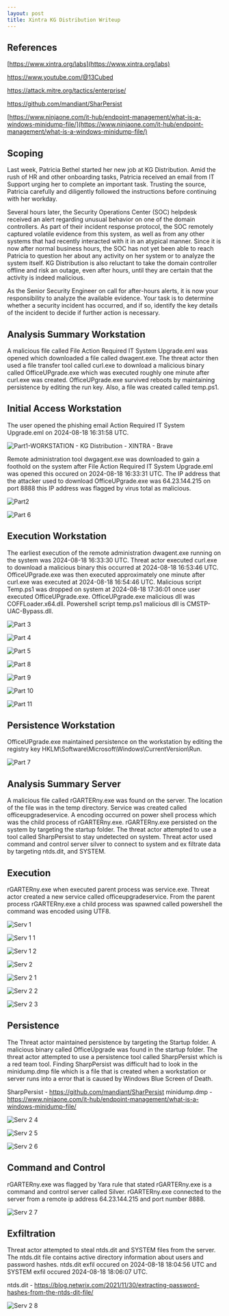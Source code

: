 ```yaml
---
layout: post
title: Xintra KG Distribution Writeup
---
```


## References
[https://www.xintra.org/labs](https://www.xintra.org/labs)

https://www.youtube.com/@13Cubed

https://attack.mitre.org/tactics/enterprise/

https://github.com/mandiant/SharPersist

[https://www.ninjaone.com/it-hub/endpoint-management/what-is-a-windows-minidump-file/](https://www.ninjaone.com/it-hub/endpoint-management/what-is-a-windows-minidump-file/)

## Scoping
Last week, Patricia Bethel started her new job at KG Distribution. Amid the rush of HR and other onboarding tasks, Patricia received an email from IT Support urging her to complete an important task. Trusting the source, Patricia carefully and diligently followed the instructions before continuing with her workday.

Several hours later, the Security Operations Center (SOC) helpdesk received an alert regarding unusual behavior on one of the domain controllers. As part of their incident response protocol, the SOC remotely captured volatile evidence from this system, as well as from any other systems that had recently interacted with it in an atypical manner. Since it is now after normal business hours, the SOC has not yet been able to reach Patricia to question her about any activity on her system or to analyze the system itself. KG Distribution is also reluctant to take the domain controller offline and risk an outage, even after hours, until they are certain that the activity is indeed malicious.

As the Senior Security Engineer on call for after-hours alerts, it is now your responsibility to analyze the available evidence. Your task is to determine whether a security incident has occurred, and if so, identify the key details of the incident to decide if further action is necessary.

## Analysis Summary Workstation

A malicious file called File Action Required IT System Upgrade.eml was opened which downloaded a file called dwagent.exe. The threat actor then used a file transfer tool called curl.exe to download a malicious binary called OfficeUPgrade.exe which was executed roughly one minute after curl.exe was created. OfficeUPgrade.exe survived reboots by maintaining persistence by editing the run key. Also, a file was created called temp.ps1.

## Initial Access Workstation

The user opened the phishing email Action Required IT System Upgrade.eml on 2024-08-18 16:31:58 UTC. 

![Part1-WORKSTATION - KG Distribution - XINTRA - Brave](https://github.com/user-attachments/assets/0d92e584-edcb-40e3-8ee9-76f07eed10e7)



Remote administration tool dwgagent.exe was downloaded to gain a foothold on the system after File Action Required IT System Upgrade.eml was opened this occured on 2024-08-18 16:33:31 UTC. The IP address that the attacker used to download OfficeUPgrade.exe was 64.23.144.215 on port 8888 this IP address was flagged by virus total as malicious.

![Part2](https://github.com/user-attachments/assets/1b766c4b-c43b-4304-bc27-f209b46ff0dd)


![Part 6](https://github.com/user-attachments/assets/c0b70b71-0201-42de-9eec-16d2a1736ca5)



## Execution Workstation

The earliest execution of the remote administration dwagent.exe running on the system was 2024-08-18 16:33:30 UTC. Threat actor executed curl.exe to download a malicious binary this occurred at 2024-08-18 16:53:46 UTC. OfficeUPgrade.exe was then executed approximately one minute after curl.exe was executed at 2024-08-18 16:54:46 UTC. Malicious script Temp.ps1 was dropped on system at 2024-08-18 17:36:01 once user executed OfficeUPgrade.exe. OfficeUPgrade.exe malicious dll was COFFLoader.x64.dll. Powershell script temp.ps1 malicious dll is CMSTP-UAC-Bypass.dll.

![Part 3](https://github.com/user-attachments/assets/67dcb316-5e4c-4559-99a6-8b1da6dd2712)

![Part 4](https://github.com/user-attachments/assets/f891b1a7-86e5-44cd-bebc-4580edd0029a)

![Part 5](https://github.com/user-attachments/assets/0ebc6b54-a55d-4780-96f2-1c3c5e398287)

![Part 8](https://github.com/user-attachments/assets/42c7be5b-f5c4-4a53-bc72-1b5baba027f9)

![Part 9](https://github.com/user-attachments/assets/e89c06d6-fbc6-4cc4-84d9-38104fe093ea)

![Part 10](https://github.com/user-attachments/assets/2c285d43-5866-44e6-a9ba-87bcc4cb4d6c)

![Part 11](https://github.com/user-attachments/assets/65a7d9bd-828c-45f1-951c-106c7a70932e)


## Persistence Workstation

OfficeUPgrade.exe maintained persistence on the workstation by editing the registry key HKLM\Software\Microsoft\Windows\CurrentVersion\Run.

![Part 7](https://github.com/user-attachments/assets/64ba8c15-2220-45d1-8b22-91132de2d0f3)


## Analysis Summary Server

A malicious file called rGARTERny.exe was found on the server. The location of the file was in the temp directory. Service was created called officeupgradeservice. A encoding occurred on power shell process which was the child process of rGARTERny.exe. rGARTERny.exe persisted on the system by targeting the startup folder. The threat actor attempted to use a tool called SharpPersist to stay undetected on system. Threat actor used command and control server silver to connect to system and ex filtrate data by targeting ntds.dit, and SYSTEM.

## Execution

rGARTERny.exe when executed parent process was service.exe. Threat actor created a new service called officeupgradeservice. From the parent process rGARTERny.exe a child process was spawned called powershell the command was encoded using UTF8. 

![Serv 1](https://github.com/user-attachments/assets/15c56877-0b0a-4e01-a34c-4dbd17baf651)

![Serv 1 1](https://github.com/user-attachments/assets/43841c6a-2863-47b1-81ba-193ff32182d8)

![Serv 1 2](https://github.com/user-attachments/assets/0e54be8f-4761-4148-bf31-ded79eef9bdf)

![Serv 2](https://github.com/user-attachments/assets/79ae5aa1-c34a-421f-aa96-9af7da7e7aed)

![Serv 2 1](https://github.com/user-attachments/assets/b8e75c67-503c-40de-bb47-764266e301f3)

![Serv 2 2](https://github.com/user-attachments/assets/95191093-b3ce-4a8a-ad08-f3a4cf608103)

![Serv 2 3](https://github.com/user-attachments/assets/9d2126be-379c-4f24-aaad-1c741c1930a8)



## Persistence

The Threat actor maintained persistence by targeting the Startup folder. A malicious binary called OfficeUpgrade was found in the startup folder. The threat actor attempted to use a persistence tool called SharpPersist which is a red team tool. Finding SharpPersist was difficult had to look in the minidump.dmp file which is a file that is created when a workstation or server runs into a error that is caused by Windows Blue Screen of Death.

SharpPersist - https://github.com/mandiant/SharPersist
minidump.dmp - https://www.ninjaone.com/it-hub/endpoint-management/what-is-a-windows-minidump-file/

![Serv 2 4](https://github.com/user-attachments/assets/854dd6dd-6a3f-46dc-bd02-342dba8b2936)

![Serv 2 5](https://github.com/user-attachments/assets/445e989d-cd4d-44bd-89dc-d0d6a6c3fbfd)

![Serv 2 6](https://github.com/user-attachments/assets/4297888f-8913-4c44-be4f-8a0116782aaf)



## Command and Control

rGARTERny.exe was flagged by Yara rule that stated rGARTERny.exe is a command and control server called Silver. rGARTERny.exe connected to the server from a remote ip address 64.23.144.215 and port number 8888. 

![Serv 2 7](https://github.com/user-attachments/assets/cdf67dc9-1219-486c-8e7b-f5841b4e7c3c)


## Exfiltration

Threat actor attempted to steal ntds.dit and SYSTEM files from the server. The ntds.dit file contains active directory information about users and password hashes. ntds.dit exfil occured on 2024-08-18 18:04:56 UTC and SYSTEM exfil occured 2024-08-18 18:06:07 UTC.

ntds.dit - https://blog.netwrix.com/2021/11/30/extracting-password-hashes-from-the-ntds-dit-file/


![Serv 2 8](https://github.com/user-attachments/assets/d1c66300-f113-4e55-b3fd-25a6e7097dbc)



